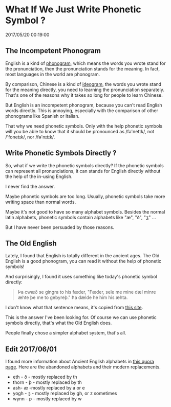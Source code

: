 # What If We Just Write Phonetic Symbol ?
2017/05/20 00:19:00


## The Incompetent Phonogram

English is a kind of [phonogram][phonogramwiki], which means the words you wrote stand for the pronunciation, then the pronunciation stands for the meaning. In fact, most languages in the world are phonogram.

By comparison, Chinese is a kind of [ideogram][ideogramwiki], the words you wrote stand for the meaning directly, you need to learning the pronunciation separately. That's one of the reasons why it takes so long for people to learn Chinese.

But English is an incompetent phonogram, because you can't read English words directly. This is annoying, especially with the comparison of other phonograms like Spanish or Italian.

That why we need phonetic symbols. Only with the help phonetic symbols will you be able to know that it should be pronounced as /fə'netɪk/, not /'fonetɪk/, nor /fə'nɪtɪk/.


## Write Phonetic Symbols Directly ?

So, what if we write the phonetic symbols directly? If the phonetic symbols can represent all pronunciations, it can stands for English directly without the help of the in-using English.

I never find the answer.

Maybe phonetic symbols are too long. Usually, phonetic symbols take more writing space than normal words.

Maybe it's not good to have so many alphabet symbols. Besides the normal latin alphabets, phonetic symbols contain alphabets like "æ", "ð", "ʒ" ...

But I have never been persuaded by those reasons.


## The Old English

Lately, I found that English is totally different in the ancient ages. The Old English is a good phonogram, you can read it without the help of phonetic symbols!

And surprisingly, I found it uses something like today's phonetic symbol directly:

> Þa cwæð se gingra to his fæder, "Fæder, sele me mine dæl minre æhte þe me to gebyreþ." Þa dælde he him his æhta. 

I don't know what that sentence means, it's copied from [this site][ancientenglish].

This is the answer I've been looking for. Of course we can use phonetic symbols directly, that's what the Old English does.

People finally chose a simpler alphabet system, that's all.


## Edit 2017/06/01

I found more information about Ancient English alphabets in [this quora page][quora]. Here are the abandoned alphabets and their modern replacements.

- eth - ð - mostly replaced by th
- thorn - þ - mostly replaced by th
- ash- æ -mostly replaced by a or e
- yogh - ȝ - mostly replaced by gh, or z sometimes
- wynn - ƿ - mostly replaced by w


[phonogramwiki]: https://en.wikipedia.org/wiki/Phonogram_(linguistics)
[ideogramwiki]: https://en.wikipedia.org/wiki/Ideogram
[ancientenglish]: https://tigerweb.towson.edu/duncan/lukeoeme.htm
[quora]: https://www.quora.com/Why-is-the-English-alphabet-limited-to-twenty-six-letters-Cant-we-add-just-one-more-new-letter
